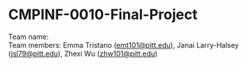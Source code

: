 # CMPINF-0010-Final-Project

Team name:  
Team members: Emma Tristano (emt101@pitt.edu), Janai Larry-Halsey (jsl79@pitt.edu), Zhexi Wu (zhw101@pitt.edu)
